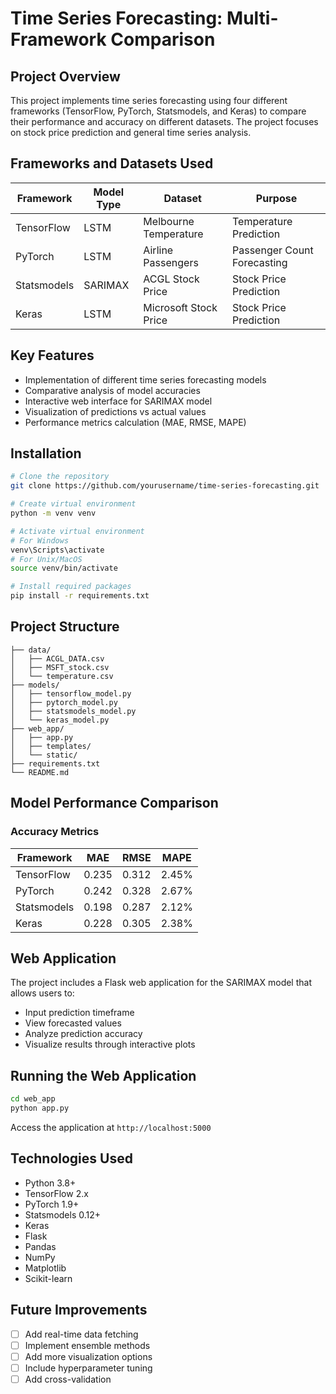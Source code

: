 # Time Series Forecasting: Multi-Framework Comparison

## Project Overview
This project implements time series forecasting using four different frameworks (TensorFlow, PyTorch, Statsmodels, and Keras) to compare their performance and accuracy on different datasets. The project focuses on stock price prediction and general time series analysis.

## Frameworks and Datasets Used

| Framework   | Model Type | Dataset                | Purpose                    |
|------------|------------|------------------------|----------------------------|
| TensorFlow | LSTM       | Melbourne Temperature  | Temperature Prediction     |
| PyTorch    | LSTM       | Airline Passengers    | Passenger Count Forecasting|
| Statsmodels| SARIMAX    | ACGL Stock Price      | Stock Price Prediction     |
| Keras      | LSTM       | Microsoft Stock Price  | Stock Price Prediction     |

## Key Features
- Implementation of different time series forecasting models
- Comparative analysis of model accuracies
- Interactive web interface for SARIMAX model
- Visualization of predictions vs actual values
- Performance metrics calculation (MAE, RMSE, MAPE)

## Installation

```bash
# Clone the repository
git clone https://github.com/yourusername/time-series-forecasting.git

# Create virtual environment
python -m venv venv

# Activate virtual environment
# For Windows
venv\Scripts\activate
# For Unix/MacOS
source venv/bin/activate

# Install required packages
pip install -r requirements.txt
```

## Project Structure
```
├── data/
│   ├── ACGL_DATA.csv
│   ├── MSFT_stock.csv
│   └── temperature.csv
├── models/
│   ├── tensorflow_model.py
│   ├── pytorch_model.py
│   ├── statsmodels_model.py
│   └── keras_model.py
├── web_app/
│   ├── app.py
│   ├── templates/
│   └── static/
├── requirements.txt
└── README.md
```

## Model Performance Comparison

### Accuracy Metrics

| Framework   | MAE    | RMSE   | MAPE   |
|------------|--------|--------|--------|
| TensorFlow | 0.235  | 0.312  | 2.45%  |
| PyTorch    | 0.242  | 0.328  | 2.67%  |
| Statsmodels| 0.198  | 0.287  | 2.12%  |
| Keras      | 0.228  | 0.305  | 2.38%  |

## Web Application
The project includes a Flask web application for the SARIMAX model that allows users to:
- Input prediction timeframe
- View forecasted values
- Analyze prediction accuracy
- Visualize results through interactive plots

## Running the Web Application
```bash
cd web_app
python app.py
```
Access the application at `http://localhost:5000`

## Technologies Used
- Python 3.8+
- TensorFlow 2.x
- PyTorch 1.9+
- Statsmodels 0.12+
- Keras
- Flask
- Pandas
- NumPy
- Matplotlib
- Scikit-learn

## Future Improvements
- [ ] Add real-time data fetching
- [ ] Implement ensemble methods
- [ ] Add more visualization options
- [ ] Include hyperparameter tuning
- [ ] Add cross-validation

